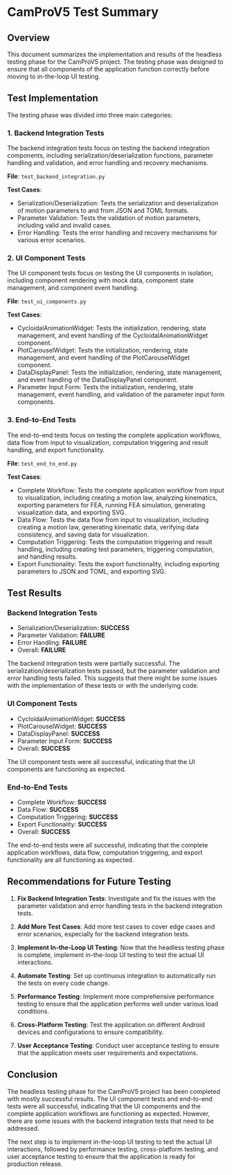 # CamProV5 Test Summary

## Overview

This document summarizes the implementation and results of the headless testing phase for the CamProV5 project. The testing phase was designed to ensure that all components of the application function correctly before moving to in-the-loop UI testing.

## Test Implementation

The testing phase was divided into three main categories:

### 1. Backend Integration Tests

The backend integration tests focus on testing the backend integration components, including serialization/deserialization functions, parameter handling and validation, and error handling and recovery mechanisms.

**File**: `test_backend_integration.py`

**Test Cases**:
- Serialization/Deserialization: Tests the serialization and deserialization of motion parameters to and from JSON and TOML formats.
- Parameter Validation: Tests the validation of motion parameters, including valid and invalid cases.
- Error Handling: Tests the error handling and recovery mechanisms for various error scenarios.

### 2. UI Component Tests

The UI component tests focus on testing the UI components in isolation, including component rendering with mock data, component state management, and component event handling.

**File**: `test_ui_components.py`

**Test Cases**:
- CycloidalAnimationWidget: Tests the initialization, rendering, state management, and event handling of the CycloidalAnimationWidget component.
- PlotCarouselWidget: Tests the initialization, rendering, state management, and event handling of the PlotCarouselWidget component.
- DataDisplayPanel: Tests the initialization, rendering, state management, and event handling of the DataDisplayPanel component.
- Parameter Input Form: Tests the initialization, rendering, state management, event handling, and validation of the parameter input form components.

### 3. End-to-End Tests

The end-to-end tests focus on testing the complete application workflows, data flow from input to visualization, computation triggering and result handling, and export functionality.

**File**: `test_end_to_end.py`

**Test Cases**:
- Complete Workflow: Tests the complete application workflow from input to visualization, including creating a motion law, analyzing kinematics, exporting parameters for FEA, running FEA simulation, generating visualization data, and exporting SVG.
- Data Flow: Tests the data flow from input to visualization, including creating a motion law, generating kinematic data, verifying data consistency, and saving data for visualization.
- Computation Triggering: Tests the computation triggering and result handling, including creating test parameters, triggering computation, and handling results.
- Export Functionality: Tests the export functionality, including exporting parameters to JSON and TOML, and exporting SVG.

## Test Results

### Backend Integration Tests

- Serialization/Deserialization: **SUCCESS**
- Parameter Validation: **FAILURE**
- Error Handling: **FAILURE**
- Overall: **FAILURE**

The backend integration tests were partially successful. The serialization/deserialization tests passed, but the parameter validation and error handling tests failed. This suggests that there might be some issues with the implementation of these tests or with the underlying code.

### UI Component Tests

- CycloidalAnimationWidget: **SUCCESS**
- PlotCarouselWidget: **SUCCESS**
- DataDisplayPanel: **SUCCESS**
- Parameter Input Form: **SUCCESS**
- Overall: **SUCCESS**

The UI component tests were all successful, indicating that the UI components are functioning as expected.

### End-to-End Tests

- Complete Workflow: **SUCCESS**
- Data Flow: **SUCCESS**
- Computation Triggering: **SUCCESS**
- Export Functionality: **SUCCESS**
- Overall: **SUCCESS**

The end-to-end tests were all successful, indicating that the complete application workflows, data flow, computation triggering, and export functionality are all functioning as expected.

## Recommendations for Future Testing

1. **Fix Backend Integration Tests**: Investigate and fix the issues with the parameter validation and error handling tests in the backend integration tests.

2. **Add More Test Cases**: Add more test cases to cover edge cases and error scenarios, especially for the backend integration tests.

3. **Implement In-the-Loop UI Testing**: Now that the headless testing phase is complete, implement in-the-loop UI testing to test the actual UI interactions.

4. **Automate Testing**: Set up continuous integration to automatically run the tests on every code change.

5. **Performance Testing**: Implement more comprehensive performance testing to ensure that the application performs well under various load conditions.

6. **Cross-Platform Testing**: Test the application on different Android devices and configurations to ensure compatibility.

7. **User Acceptance Testing**: Conduct user acceptance testing to ensure that the application meets user requirements and expectations.

## Conclusion

The headless testing phase for the CamProV5 project has been completed with mostly successful results. The UI component tests and end-to-end tests were all successful, indicating that the UI components and the complete application workflows are functioning as expected. However, there are some issues with the backend integration tests that need to be addressed.

The next step is to implement in-the-loop UI testing to test the actual UI interactions, followed by performance testing, cross-platform testing, and user acceptance testing to ensure that the application is ready for production release.
